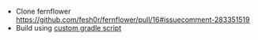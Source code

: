 - Clone fernflower https://github.com/fesh0r/fernflower/pull/16#issuecomment-283351519
- Build using [custom gradle script](https://github.com/fesh0r/fernflower/pull/16#issuecomment-283351519)
